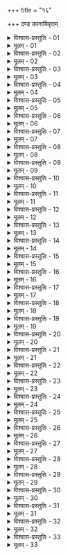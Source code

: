 +++
title = "१६"

+++
दण्ड उपनायिवृत्तम्  

<details><summary>विश्वास-प्रस्तुतिः - 01</summary>

01 अनुज्ञातसन्धिपण उद्वेगकरं बलवान् विजिगीषमाणो यतः स्वभूमिः स्व।ऋतुवृत्तिश्च स्वसैन्यानां, अदुर्गापसारः शत्रुर्ऽपार्ष्णिरनासारश्च, ततो यायात्
</details>

<details><summary>मूलम् - 01</summary>

01 अनुज्ञातसन्धिपण उद्वेगकरं बलवान् विजिगीषमाणो यतः स्वभूमिः स्व।ऋतुवृत्तिश्च स्वसैन्यानां, अदुर्गापसारः शत्रुर्ऽपार्ष्णिरनासारश्च, ततो यायात्
</details>

<details><summary>विश्वास-प्रस्तुतिः - 02</summary>

02 विपर्यये कृतप्रतीकारो यायात्
</details>

<details><summary>मूलम् - 02</summary>

02 विपर्यये कृतप्रतीकारो यायात्
</details>

<details><summary>विश्वास-प्रस्तुतिः - 03</summary>

03 सामदानाभ्यां दुर्बलान् उपनमयेत्, भेददण्डाभ्यां बलवतः
</details>

<details><summary>मूलम् - 03</summary>

03 सामदानाभ्यां दुर्बलान् उपनमयेत्, भेददण्डाभ्यां बलवतः
</details>

<details><summary>विश्वास-प्रस्तुतिः - 04</summary>

04 नियोगविकल्पसमुच्चयैश्च उपायानां अनन्तर एकान्तराः प्रकृतीः साधयेत्
</details>

<details><summary>मूलम् - 04</summary>

04 नियोगविकल्पसमुच्चयैश्च उपायानां अनन्तर एकान्तराः प्रकृतीः साधयेत्
</details>

<details><summary>विश्वास-प्रस्तुतिः - 05</summary>

05 ग्रामारण्य उपजीविव्रजवणिक्पथानुपालनं उज्झितापसृतापकारिणां चार्पणं इति सान्त्वं आचरेत्
</details>

<details><summary>मूलम् - 05</summary>

05 ग्रामारण्य उपजीविव्रजवणिक्पथानुपालनं उज्झितापसृतापकारिणां चार्पणं इति सान्त्वं आचरेत्
</details>

<details><summary>विश्वास-प्रस्तुतिः - 06</summary>

06 भूमिद्रव्यकन्यादानं अभयस्य च इति दानं आचरेत्
</details>

<details><summary>मूलम् - 06</summary>

06 भूमिद्रव्यकन्यादानं अभयस्य च इति दानं आचरेत्
</details>

<details><summary>विश्वास-प्रस्तुतिः - 07</summary>

07 सामन्ताटविकतत्कुलीनापरुद्धानां अन्यतम उपग्रहेण कोशदण्डभूमिदाययाचनं इति भेदं आचरेत्
</details>

<details><summary>मूलम् - 07</summary>

07 सामन्ताटविकतत्कुलीनापरुद्धानां अन्यतम उपग्रहेण कोशदण्डभूमिदाययाचनं इति भेदं आचरेत्
</details>

<details><summary>विश्वास-प्रस्तुतिः - 08</summary>

08 प्रकाशकूटतूष्णींयुद्धदुर्गलम्भ उपायैरमित्रप्रग्रहणं इति दण्डं आचरेत्
</details>

<details><summary>मूलम् - 08</summary>

08 प्रकाशकूटतूष्णींयुद्धदुर्गलम्भ उपायैरमित्रप्रग्रहणं इति दण्डं आचरेत्
</details>

<details><summary>विश्वास-प्रस्तुतिः - 09</summary>

09 एवं उत्साहवतो दण्ड उपकारिणः स्थापयेत्, स्वप्रभाववतः कोश उपकारिणः, प्रज्ञावतो भूम्य्।उपकारिणः
</details>

<details><summary>मूलम् - 09</summary>

09 एवं उत्साहवतो दण्ड उपकारिणः स्थापयेत्, स्वप्रभाववतः कोश उपकारिणः, प्रज्ञावतो भूम्य्।उपकारिणः
</details>

<details><summary>विश्वास-प्रस्तुतिः - 10</summary>

10 तेषां पण्यपत्तनग्रामखनिसञ्जातेन रत्नसारफल्गुकुप्येन द्रव्यहस्तिवनव्रजसमुत्थेन यानवाहनेन वा यद् बहुश उपकरोति तच्चित्रभोगम्
</details>

<details><summary>मूलम् - 10</summary>

10 तेषां पण्यपत्तनग्रामखनिसञ्जातेन रत्नसारफल्गुकुप्येन द्रव्यहस्तिवनव्रजसमुत्थेन यानवाहनेन वा यद् बहुश उपकरोति तच्चित्रभोगम्
</details>

<details><summary>विश्वास-प्रस्तुतिः - 11</summary>

11 यद् दण्डेन कोशेन वा महद् उपकरोति तन् महाभोगम्
</details>

<details><summary>मूलम् - 11</summary>

11 यद् दण्डेन कोशेन वा महद् उपकरोति तन् महाभोगम्
</details>

<details><summary>विश्वास-प्रस्तुतिः - 12</summary>

12 यद् दण्डकोशभूमीभिरुपकरोति तत् सर्वभोगम्
</details>

<details><summary>मूलम् - 12</summary>

12 यद् दण्डकोशभूमीभिरुपकरोति तत् सर्वभोगम्
</details>

<details><summary>विश्वास-प्रस्तुतिः - 13</summary>

13 यद् अमित्रं एकतः प्रतिकरोति तद् एकतोभोगि
</details>

<details><summary>मूलम् - 13</summary>

13 यद् अमित्रं एकतः प्रतिकरोति तद् एकतोभोगि
</details>

<details><summary>विश्वास-प्रस्तुतिः - 14</summary>

14 यद् अमित्रं आसारं च उभयतः प्रतिकरोति तद् उभयतोभोगि
</details>

<details><summary>मूलम् - 14</summary>

14 यद् अमित्रं आसारं च उभयतः प्रतिकरोति तद् उभयतोभोगि
</details>

<details><summary>विश्वास-प्रस्तुतिः - 15</summary>

15 यद् अमित्रासारप्रतिवेशाटविकान् सर्वतः प्रतिकरोति तत् सर्वतोभोगि
</details>

<details><summary>मूलम् - 15</summary>

15 यद् अमित्रासारप्रतिवेशाटविकान् सर्वतः प्रतिकरोति तत् सर्वतोभोगि
</details>

<details><summary>विश्वास-प्रस्तुतिः - 16</summary>

16a पार्ष्णिग्राहश्चाटविकः शत्रुमुख्यः शत्रुर्वा भूमिदानसाध्यः कश्चिद् आसाद्येत, निर्गुणया भूम्या एनं उपग्राहयेत्, अप्रतिसम्बद्धया दुर्गस्थं, निरुपजीव्ययाऽऽटविकं -  
16b प्रत्यादेयया तत्कुलीनं शत्रोः, अपच्छिन्नया शत्रोरपरुद्धं नित्यामित्रया श्रेणीबलं, बलवत्सामन्तया संहतबलं, उभाभ्यां युद्धे प्रतिलोमं, -  
16ch अलब्धव्यायामया उत्साहिनं, शूययाऽरिपक्षीयं, कर्शितयाऽपवाहितं, महाक्षयव्ययनिवेशया गतप्रत्यागतं, अनपाश्रयया प्रत्यपसृतं, परेणानधिवास्यया स्वयं एव भर्तारं उपग्राहयेत्
</details>

<details><summary>मूलम् - 16</summary>

16a पार्ष्णिग्राहश्चाटविकः शत्रुमुख्यः शत्रुर्वा भूमिदानसाध्यः कश्चिद् आसाद्येत, निर्गुणया भूम्या एनं उपग्राहयेत्, अप्रतिसम्बद्धया दुर्गस्थं, निरुपजीव्ययाऽऽटविकं -  
16b प्रत्यादेयया तत्कुलीनं शत्रोः, अपच्छिन्नया शत्रोरपरुद्धं नित्यामित्रया श्रेणीबलं, बलवत्सामन्तया संहतबलं, उभाभ्यां युद्धे प्रतिलोमं, -  
16ch अलब्धव्यायामया उत्साहिनं, शूययाऽरिपक्षीयं, कर्शितयाऽपवाहितं, महाक्षयव्ययनिवेशया गतप्रत्यागतं, अनपाश्रयया प्रत्यपसृतं, परेणानधिवास्यया स्वयं एव भर्तारं उपग्राहयेत्
</details>

<details><summary>विश्वास-प्रस्तुतिः - 17</summary>

17 तेषां महा उपकारं निर्विकारं चानुवर्तयेत्
</details>

<details><summary>मूलम् - 17</summary>

17 तेषां महा उपकारं निर्विकारं चानुवर्तयेत्
</details>

<details><summary>विश्वास-प्रस्तुतिः - 18</summary>

18 प्रतिलोमं उपांशुना साधयेत्
</details>

<details><summary>मूलम् - 18</summary>

18 प्रतिलोमं उपांशुना साधयेत्
</details>

<details><summary>विश्वास-प्रस्तुतिः - 19</summary>

19 उपकारिणं उपकारशक्त्या तोषयेत्
</details>

<details><summary>मूलम् - 19</summary>

19 उपकारिणं उपकारशक्त्या तोषयेत्
</details>

<details><summary>विश्वास-प्रस्तुतिः - 20</summary>

20 प्रयासतश्चार्थमानौ कुर्याद्, व्यसनेषु चानुग्रहम्
</details>

<details><summary>मूलम् - 20</summary>

20 प्रयासतश्चार्थमानौ कुर्याद्, व्यसनेषु चानुग्रहम्
</details>

<details><summary>विश्वास-प्रस्तुतिः - 21</summary>

21 स्वयं।आगतानां यथा इष्टदर्शनं प्रतिविधानं च कुर्यात्
</details>

<details><summary>मूलम् - 21</summary>

21 स्वयं।आगतानां यथा इष्टदर्शनं प्रतिविधानं च कुर्यात्
</details>

<details><summary>विश्वास-प्रस्तुतिः - 22</summary>

22 परिभव उपघातकुत्सातिवादांश्च एषु न प्रयुञ्जीत
</details>

<details><summary>मूलम् - 22</summary>

22 परिभव उपघातकुत्सातिवादांश्च एषु न प्रयुञ्जीत
</details>

<details><summary>विश्वास-प्रस्तुतिः - 23</summary>

23 दत्त्वा चाभयं पिता इवानुगृह्णीयात्
</details>

<details><summary>मूलम् - 23</summary>

23 दत्त्वा चाभयं पिता इवानुगृह्णीयात्
</details>

<details><summary>विश्वास-प्रस्तुतिः - 24</summary>

24 यश्चास्यापकुर्यात् तद् दोषं अभिविख्याप्य प्रकाशं एनं घातयेत्
</details>

<details><summary>मूलम् - 24</summary>

24 यश्चास्यापकुर्यात् तद् दोषं अभिविख्याप्य प्रकाशं एनं घातयेत्
</details>

<details><summary>विश्वास-प्रस्तुतिः - 25</summary>

25 पर उद्वेगकारणाद् वा दाण्डकर्मिकवच्चेष्टेत
</details>

<details><summary>मूलम् - 25</summary>

25 पर उद्वेगकारणाद् वा दाण्डकर्मिकवच्चेष्टेत
</details>

<details><summary>विश्वास-प्रस्तुतिः - 26</summary>

26 न च हतस्य भूमिद्रव्यपुत्रदारान् अभिमन्येत
</details>

<details><summary>मूलम् - 26</summary>

26 न च हतस्य भूमिद्रव्यपुत्रदारान् अभिमन्येत
</details>

<details><summary>विश्वास-प्रस्तुतिः - 27</summary>

27 कुल्यान् अप्यस्य स्वेषु पात्रेषु स्थापयेत्
</details>

<details><summary>मूलम् - 27</summary>

27 कुल्यान् अप्यस्य स्वेषु पात्रेषु स्थापयेत्
</details>

<details><summary>विश्वास-प्रस्तुतिः - 28</summary>

28 कर्मणि मृतस्य पुत्रं राज्ये स्थापयेत्
</details>

<details><summary>मूलम् - 28</summary>

28 कर्मणि मृतस्य पुत्रं राज्ये स्थापयेत्
</details>

<details><summary>विश्वास-प्रस्तुतिः - 29</summary>

29 एवं अस्य दण्ड उपनताः पुत्रपौत्रान् अनुवर्तन्ते
</details>

<details><summary>मूलम् - 29</summary>

29 एवं अस्य दण्ड उपनताः पुत्रपौत्रान् अनुवर्तन्ते
</details>

<details><summary>विश्वास-प्रस्तुतिः - 30</summary>

30 यः तु उपनतान् हत्वा बद्ध्वा वा भूमिद्रव्यपुत्रदारान् अभिमन्येत तस्य उद्विग्नं मण्डलं अभावाय उत्तिष्ठते
</details>

<details><summary>मूलम् - 30</summary>

30 यः तु उपनतान् हत्वा बद्ध्वा वा भूमिद्रव्यपुत्रदारान् अभिमन्येत तस्य उद्विग्नं मण्डलं अभावाय उत्तिष्ठते
</details>

<details><summary>विश्वास-प्रस्तुतिः - 31</summary>

31 ये चास्यामात्याः स्वभूमिष्वायत्ताः ते चास्य उद्विग्ना मण्डलं आश्रयन्ते
</details>

<details><summary>मूलम् - 31</summary>

31 ये चास्यामात्याः स्वभूमिष्वायत्ताः ते चास्य उद्विग्ना मण्डलं आश्रयन्ते
</details>

<details><summary>विश्वास-प्रस्तुतिः - 32</summary>

32 स्वयं वा राज्यं प्राणान् वाऽस्याभिमन्यन्ते
</details>

<details><summary>मूलम् - 32</summary>

32 स्वयं वा राज्यं प्राणान् वाऽस्याभिमन्यन्ते
</details>

<details><summary>विश्वास-प्रस्तुतिः - 33</summary>

33ab स्वभूमिषु च राजानः तस्मात् साम्नाऽनुपालिताः ।  
33chd भवन्त्यनुगुणा राज्ञः पुत्रपौत्रानुवर्तिनः  (इति)
</details>

<details><summary>मूलम् - 33</summary>

33ab स्वभूमिषु च राजानः तस्मात् साम्नाऽनुपालिताः ।  
33chd भवन्त्यनुगुणा राज्ञः पुत्रपौत्रानुवर्तिनः  (इति)
</details>
